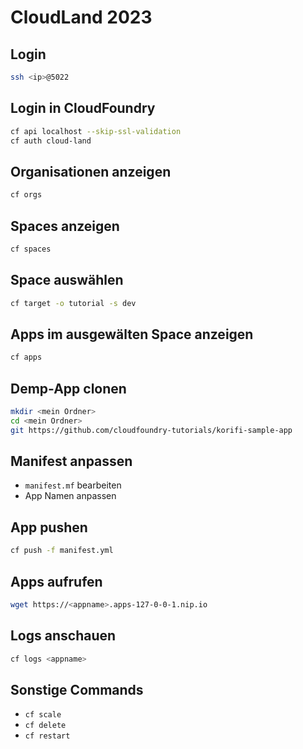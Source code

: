 # CloudLand 2023

## Login

```sh
ssh <ip>@5022
```

## Login in CloudFoundry

```sh
cf api localhost --skip-ssl-validation
cf auth cloud-land
```

## Organisationen anzeigen

```sh
cf orgs
```

## Spaces anzeigen

```sh
cf spaces
```


## Space auswählen

```sh
cf target -o tutorial -s dev
```


## Apps im ausgewälten Space anzeigen

```sh
cf apps
```


## Demp-App clonen

```sh
mkdir <mein Ordner>
cd <mein Ordner>
git https://github.com/cloudfoundry-tutorials/korifi-sample-app
```

## Manifest anpassen

- `manifest.mf` bearbeiten
- App Namen anpassen

## App pushen

```sh
cf push -f manifest.yml
```

## Apps aufrufen

```sh
wget https://<appname>.apps-127-0-0-1.nip.io
```

## Logs anschauen

```sh
cf logs <appname>
```

## Sonstige Commands

- `cf scale`
- `cf delete`
- `cf restart`
